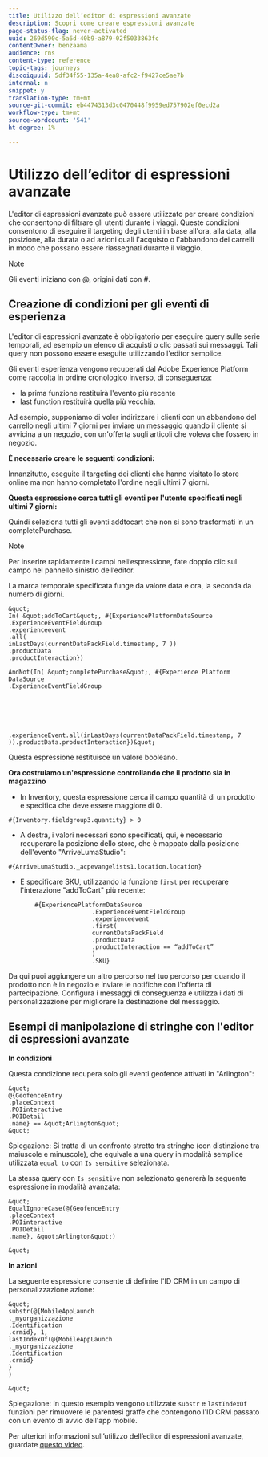 ```yaml
---
title: Utilizzo dell’editor di espressioni avanzate
description: Scopri come creare espressioni avanzate
page-status-flag: never-activated
uuid: 269d590c-5a6d-40b9-a879-02f5033863fc
contentOwner: benzaama
audience: rns
content-type: reference
topic-tags: journeys
discoiquuid: 5df34f55-135a-4ea8-afc2-f9427ce5ae7b
internal: n
snippet: y
translation-type: tm+mt
source-git-commit: eb4474313d3c0470448f9959ed757902ef0ecd2a
workflow-type: tm+mt
source-wordcount: '541'
ht-degree: 1%

---
```



# Utilizzo dell’editor di espressioni avanzate

L&#39;editor di espressioni avanzate può essere utilizzato per creare condizioni che consentono di filtrare gli utenti durante i viaggi. Queste condizioni consentono di eseguire il targeting degli utenti in base all&#39;ora, alla data, alla posizione, alla durata o ad azioni quali l&#39;acquisto o l&#39;abbandono dei carrelli in modo che possano essere riassegnati durante il viaggio.

>[!NOTE]
>
>Gli eventi iniziano con @, origini dati con #.

## Creazione di condizioni per gli eventi di esperienza

L&#39;editor di espressioni avanzate è obbligatorio per eseguire query sulle serie temporali, ad esempio un elenco di acquisti o clic passati sui messaggi. Tali query non possono essere eseguite utilizzando l&#39;editor semplice.

Gli eventi esperienza vengono recuperati dal Adobe Experience Platform  come raccolta in ordine cronologico inverso, di conseguenza:

* la prima funzione restituirà l&#39;evento più recente
* last function restituirà quella più vecchia.

Ad esempio, supponiamo di voler indirizzare i clienti con un abbandono del carrello negli ultimi 7 giorni per inviare un messaggio quando il cliente si avvicina a un negozio, con un&#39;offerta sugli articoli che voleva che fossero in negozio.

**È necessario creare le seguenti condizioni:**

Innanzitutto, eseguite il targeting dei clienti che hanno visitato lo store online ma non hanno completato l&#39;ordine negli ultimi 7 giorni.

<!--**This expression looks for a specified value in a string value:**

`In (“addToCart”, #{field reference from experience event})`-->

**Questa espressione cerca tutti gli eventi per l&#39;utente specificati negli ultimi 7 giorni:**

Quindi seleziona tutti gli eventi addtocart che non si sono trasformati in un completePurchase.

>[!NOTE]
>
>Per inserire rapidamente i campi nell’espressione, fate doppio clic sul campo nel pannello sinistro dell’editor.

La marca temporale specificata funge da valore data e ora, la seconda da numero di giorni.

    &quot;
    In( &quot;addToCart&quot;, #{ExperiencePlatformDataSource
    .ExperienceEventFieldGroup
    .experienceevent
    .all(
    inLastDays(currentDataPackField.timestamp, 7 ))
    .productData
    .productInteraction})
    
    AndNot(In( &quot;completePurchase&quot;, #{Experience Platform DataSource
    .ExperienceEventFieldGroup
    
    
    
    
    
    
    .experienceEvent.all(inLastDays(currentDataPackField.timestamp, 7 )).productData.productInteraction})&quot;

Questa espressione restituisce un valore booleano.

**Ora costruiamo un&#39;espressione controllando che il prodotto sia in magazzino**

* In Inventory, questa espressione cerca il campo quantità di un prodotto e specifica che deve essere maggiore di 0.

`#{Inventory.fieldgroup3.quantity} > 0`

* A destra, i valori necessari sono specificati, qui, è necessario recuperare la posizione dello store, che è mappato dalla posizione dell&#39;evento &quot;ArriveLumaStudio&quot;:

`#{ArriveLumaStudio._acpevangelists1.location.location}`

* E specificare SKU, utilizzando la funzione `first` per recuperare l&#39;interazione &quot;addToCart&quot; più recente:

   ```
       #{ExperiencePlatformDataSource
                       .ExperienceEventFieldGroup
                       .experienceevent
                       .first(
                       currentDataPackField
                       .productData
                       .productInteraction == “addToCart”
                       )
                       .SKU}
   ```

Da qui puoi aggiungere un altro percorso nel tuo percorso per quando il prodotto non è in negozio e inviare le notifiche con l&#39;offerta di partecipazione. Configura i messaggi di conseguenza e utilizza i dati di personalizzazione per migliorare la destinazione del messaggio.

## Esempi di manipolazione di stringhe con l&#39;editor di espressioni avanzate

**In condizioni**

Questa condizione recupera solo gli eventi geofence attivati in &quot;Arlington&quot;:

    &quot;
    @{GeofenceEntry
    .placeContext
    .POIinteractive
    .POIDetail
    .name} == &quot;Arlington&quot;
    &quot;

Spiegazione: Si tratta di un confronto stretto tra stringhe (con distinzione tra maiuscole e minuscole), che equivale a una query in modalità semplice utilizzata `equal to` con `Is sensitive` selezionata.

La stessa query con `Is sensitive` non selezionato genererà la seguente espressione in modalità avanzata:

    &quot;
    EqualIgnoreCase(@{GeofenceEntry
    .placeContext
    .POIinteractive
    .POIDetail
    .name}, &quot;Arlington&quot;)
    
    &quot;

**In azioni**

La seguente espressione consente di definire l&#39;ID CRM in un campo di personalizzazione azione:

    &quot;
    substr(@{MobileAppLaunch
    ._myorganizzazione
    .Identification
    .crmid}, 1,
    lastIndexOf(@{MobileAppLaunch
    ._myorganizzazione
    .Identification
    .crmid}
    }
    )
    
    &quot;

Spiegazione: In questo esempio vengono utilizzate `substr` e `lastIndexOf` funzioni per rimuovere le parentesi graffe che contengono l&#39;ID CRM passato con un evento di avvio dell&#39;app mobile.

Per ulteriori informazioni sull’utilizzo dell’editor di espressioni avanzate, guardate [questo video](https://docs.adobe.com/content/help/en/platform-learn/tutorials/journey-orchestration/create-a-journey.html).
